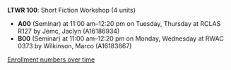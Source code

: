 **LTWR 100**: Short Fiction Workshop (4 units)

- **A00** (Seminar) at 11:00 am–12:20 pm on Tuesday, Thursday at RCLAS R127 by Jemc, Jaclyn (A16186934)
- **B00** (Seminar) at 11:00 am–12:20 pm on Monday, Wednesday at RWAC 0373 by Wilkinson, Marco (A16183867)

[Enrollment numbers over time](./LTWR100.tsv)
